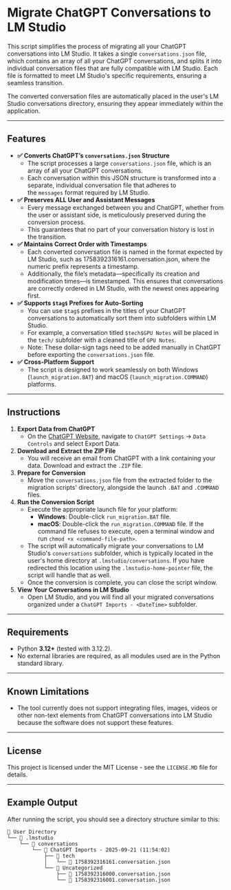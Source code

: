 # Migrate ChatGPT Conversations to LM Studio

This script simplifies the process of migrating all your ChatGPT conversations into LM Studio. It takes a single `conversations.json` file, which contains an array of all your ChatGPT conversations, and splits it into individual conversation files that are fully compatible with LM Studio. Each file is formatted to meet LM Studio's specific requirements, ensuring a seamless transition.

The converted conversation files are automatically placed in the user's LM Studio conversations directory, ensuring they appear immediately within the application.

---
## Features

-  **✅ Converts ChatGPT’s `conversations.json` Structure**
    - The script processes a large `conversations.json` file, which is an array of all your ChatGPT conversations.
    - Each conversation within this JSON structure is transformed into a separate, individual conversation file that adheres to the `messages` format required by LM Studio.
- **✅ Preserves ALL User and Assistant Messages**
    - Every message exchanged between you and ChatGPT, whether from the user or assistant side, is meticulously preserved during the conversion process.
    - This guarantees that no part of your conversation history is lost in the transition.
- **✅ Maintains Correct Order with Timestamps**
    - Each converted conversation file is named in the format expected by LM Studio, such as 1758392316161.conversation.json, where the numeric prefix represents a timestamp.
    - Additionally, the file’s metadata—specifically its creation and modification times—is timestamped. This ensures that conversations are correctly ordered in LM Studio, with the newest ones appearing first.
- **✅ Supports `$tag$` Prefixes for Auto-Sorting**
    - You can use `$tag$` prefixes in the titles of your ChatGPT conversations to automatically sort them into subfolders within LM Studio.
    - For example, a conversation titled `$tech$GPU Notes` will be placed in the `tech/` subfolder with a cleaned title of `GPU Notes`.
    - Note: These dollar-sign tags need to be added manually in ChatGPT before exporting the `conversations.json` file.
- **✅ Cross-Platform Support**
    - The script is designed to work seamlessly on both Windows (`launch_migration.BAT`) and macOS (`launch_migration.COMMAND`) platforms.

---
## Instructions

1. **Export Data from ChatGPT**
    - On the [ChatGPT Website](http://chat.openai.com), navigate to `ChatGPT Settings` → `Data Controls` and select Export Data.
2. **Download and Extract the ZIP File**
    - You will receive an email from ChatGPT with a link containing your data. Download and extract the `.ZIP` file.
3. **Prepare for Conversion**
    - Move the `conversations.json` file from the extracted folder to the migration scripts' directory, alongside the launch `.BAT` and `.COMMAND` files.
4. **Run the Conversion Script**
    - Execute the appropriate launch file for your platform:
        - **Windows**: Double-click `run_migration.BAT` file.
        - **macOS**: Double-click the `run_migration.COMMAND` file. If the command file refuses to execute, open a terminal window and run `chmod +x <command-file-path>`.
    - The script will automatically migrate your conversations to LM Studio's `conversations` subfolder, which is typically located in the user's home directory at `.lmstudio/conversations`. If you have redirected this location using the `.lmstudio-home-pointer` file, the script will handle that as well.
    - Once the conversion is complete, you can close the script window.
6. **View Your Conversations in LM Studio**
    - Open LM Studio, and you will find all your migrated conversations organized under a `ChatGPT Imports - <DateTime>` subfolder.

---
## Requirements

- Python **3.12+** (tested with 3.12.2).
- No external libraries are required, as all modules used are in the Python standard library.

---
## Known Limitations

- The tool currently does not support integrating files, images, videos or other non-text elements from ChatGPT conversations into LM Studio because the software does not support these features.

---
## License

This project is licensed under the MIT License - see the `LICENSE.MD` file for details.

---
## Example Output

After running the script, you should see a directory structure similar to this:

```
📂 User Directory
└── 📂 .lmstudio
    └── 📂 conversations
        └── 📂 ChatGPT Imports - 2025-09-21 (11:54:02)
            ├── 📂 tech
            │   └── 📄 1758392316161.conversation.json
            └── 📂 Uncategorized
                ├── 📄 1758392316000.conversation.json
                └── 📄 1758392316001.conversation.json
```
